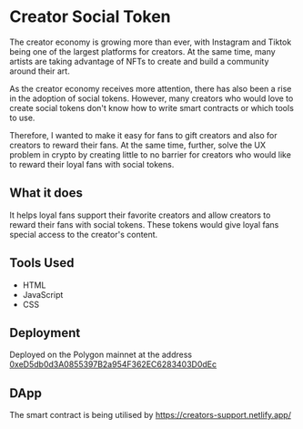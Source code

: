 # Creator Social Token

The creator economy is growing more than ever, with Instagram and Tiktok being one of the largest platforms for creators. At the same time, many artists are taking advantage of NFTs to create and build a community around their art.

As the creator economy receives more attention, there has also been a rise in the adoption of social tokens. However, many creators who would love to create social tokens don't know how to write smart contracts or which tools to use. 

Therefore, I wanted to make it easy for fans to gift creators and also for creators to reward their fans. At the same time, further, solve the UX problem in crypto by creating little to no barrier for creators who would like to reward their loyal fans with social tokens.

## What it does
It helps loyal fans support their favorite creators and allow creators to reward their fans with social tokens. These tokens would give loyal fans special access to the creator's content.

## Tools Used
* HTML
* JavaScript
* CSS

## Deployment 

Deployed on the Polygon mainnet at the address [0xeD5db0d3A0855397B2a954F362EC6283403D0dEc](https://polygonscan.com/address/0xeD5db0d3A0855397B2a954F362EC6283403D0dEc)

## DApp

The smart contract is being utilised by https://creators-support.netlify.app/
